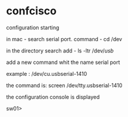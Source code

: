 # confcisco

configuration starting

in mac - search serial port.
command - cd /dev

in the directory search add - ls -ltr /dev/*usb*

 add a new command whit the name serial port

example : /dev/cu.usbserial-1410

the command is: screen /dev/tty.usbserial-1410


the configuration console is displayed

sw01>
